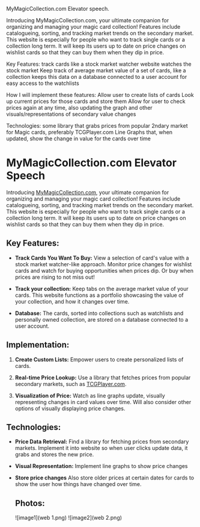 MyMagicCollection.com Elevator speech.

Introducing MyMagicCollection.com, your ultimate companion for organizing and managing your magic card collection! Features include catalogueing, sorting, and tracking market trends on the secondary market. This website is especially for people who want to track single cards or a collection long term.  It will keep its users up to date on price changes on wishlist cards so that they can buy them when they dip in price.


Key Features:
track cards like a stock market watcher website watches the stock market
Keep track of average market value of a set of cards, like a collection
keeps this data on a database connected to a user account for easy access to the watchlists

How I will implement these features:
Allow user to create lists of cards
Look up current prices for those cards and store them
Allow for user to check prices again at any time, also updating the graph and other visuals/representations of secondary value changes

Technologies:
some library that grabs prices from popular 2ndary market for Magic cards, preferably TCGPlayer.com
Line Graphs that, when updated, show the change in value for the cards over time

# MyMagicCollection.com Elevator Speech

Introducing [MyMagicCollection.com](https://www.mymagiccollection.com), your ultimate companion for organizing and managing your magic card collection! Features include catalogueing, sorting, and tracking market trends on the secondary market. This website is especially for people who want to track single cards or a collection long term.  It will keep its users up to date on price changes on wishlist cards so that they can buy them when they dip in price.

## Key Features:

- **Track Cards You Want To Buy:**
  View a selection of card's value with a stock market watcher-like approach. Monitor price changes for wishlist cards and watch for buying opportunities when prices dip.  Or buy when prices are rising to not miss out!

- **Track your collection:**
  Keep tabs on the average market value of your cards.  This website functions as a portfolio showcasing the value of your collection, and how it changes over time.

- **Database:**
  The cards, sorted into collections such as watchlists and personally owned collection, are stored on a database connected to a user account.

## Implementation:

1. **Create Custom Lists:**
   Empower users to create personalized lists of cards.

2. **Real-time Price Lookup:**
   Use a library that fetches prices from popular secondary markets, such as [TCGPlayer.com](https://www.tcgplayer.com).

3. **Visualization of Price:**
   Watch as line graphs update, visually representing changes in card values over time. Will also consider other options of visually displaying price changes.

## Technologies:

- **Price Data Retrieval:**
  Find a library for fetching prices from secondary markets.  Implement it into website so when user clicks update data, it grabs and stores the new price. 

- **Visual Representation:**
  Implement line graphs to show price changes

- **Store price changes**
  Also store older prices at certain dates for cards to show the user how things have changed over time.

  ## Photos:
  ![image1](web 1.png)
  ![image2](web 2.png)
